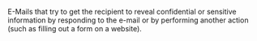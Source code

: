 E-Mails that try to get the recipient to reveal confidential or sensitive information by responding to the e-mail or by performing another action (such as filling out a form on a website).